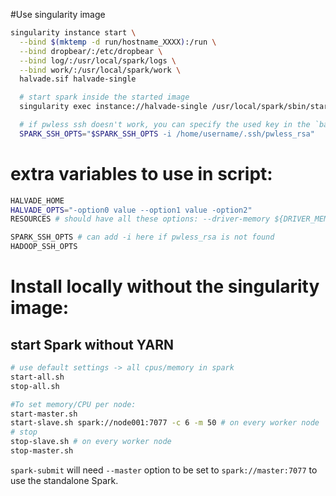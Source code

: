 #Use singularity image

```bash
singularity instance start \
  --bind $(mktemp -d run/hostname_XXXX):/run \
  --bind dropbear/:/etc/dropbear \
  --bind log/:/usr/local/spark/logs \
  --bind work/:/usr/local/spark/work \
  halvade.sif halvade-single

  # start spark inside the started image
  singularity exec instance://halvade-single /usr/local/spark/sbin/start-all.sh

  # if pwless ssh doesn't work, you can specify the used key in the `bashrc` file in the same directory as your halvade.sif file by adding this line:
  SPARK_SSH_OPTS="$SPARK_SSH_OPTS -i /home/username/.ssh/pwless_rsa"

```

# extra variables to use in script:
```bash
HALVADE_HOME
HALVADE_OPTS="-option0 value --option1 value -option2"
RESOURCES # should have all these options: --driver-memory ${DRIVER_MEM} --executor-memory ${EXECUTOR_MEMORY} --executor-cores ${EXECUTOR_CORES} --conf spark.task.cpus=${TASK_CPUS} --conf spark.executor.memoryOverhead=${OVERHEAD_MEMORY}

SPARK_SSH_OPTS # can add -i here if pwless_rsa is not found
HADOOP_SSH_OPTS
```


# Install locally without the singularity image:

## start Spark without YARN
```bash
# use default settings -> all cpus/memory in spark
start-all.sh
stop-all.sh

#To set memory/CPU per node:
start-master.sh
start-slave.sh spark://node001:7077 -c 6 -m 50 # on every worker node
# stop
stop-slave.sh # on every worker node
stop-master.sh
```

`spark-submit` will need `--master` option to be set to `spark://master:7077` to use the standalone Spark.
